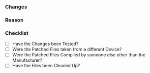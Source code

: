 ### Changes

<!-- Describe what you Changed. (Write below this Comment) -->

### Reason

<!-- Explain why you made these Changes. (Write below this Comment) -->

### Checklist

<!-- Replace the Space with an 'x' inside the '[ ]' to Check the Box. -->

* [ ] Have the Changes been Tested?
* [ ] Were the Patched Files taken from a different Device?
* [ ] Were the Patched Files Compiled by someone else other than the Manufacturer?
* [ ] Have the Files been Cleaned Up?
